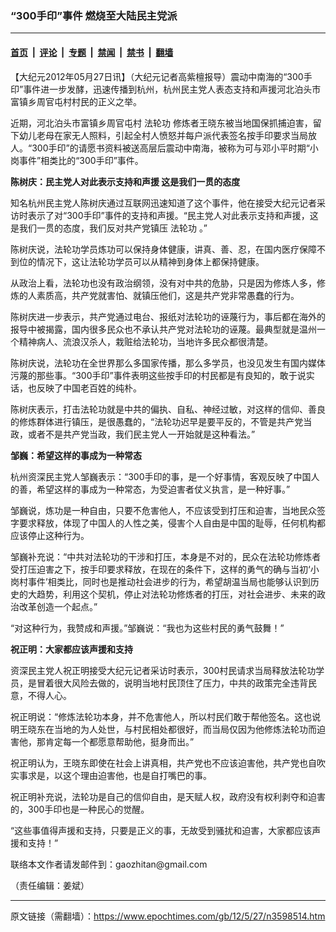 ### “300手印”事件 燃烧至大陆民主党派

---

#### [首页](../../../..?n3598514) &nbsp;|&nbsp; [评论](../../../../../epoch-comment?n3598514) &nbsp;|&nbsp; [专题](../../../../../epoch-special?n3598514) &nbsp;|&nbsp; [禁闻](../../../../../epoch-news?n3598514) &nbsp;|&nbsp; [禁书](../../../../../books?n3598514) &nbsp;|&nbsp; [翻墙](https://github.com/gfw-breaker/nogfw/blob/master/README.md?n3598514)


<div class="post_content" id="artbody" itemprop="articleBody">
 <!-- article content begin -->
 <p>
  【大纪元2012年05月27日讯】（大纪元记者高紫檀报导）震动中南海的“300手印”事件进一步发酵，迅速传播到杭州，杭州民主党人表态支持和声援河北泊头市富镇乡周官屯村村民的正义之举。
 </p>
 <p>
  近期，河北泊头市富镇乡周官屯村
  <ok href="https://www.epochtimes.com/gb/tag/%E6%B3%95%E8%BD%AE%E5%8A%9F.html">
   法轮功
  </ok>
  修炼者王晓东被当地国保抓捕迫害，留下幼儿老母在家无人照料，引起全村人愤怒并每户派代表签名按手印要求当局放人。“300手印”的请愿书资料被送高层后震动中南海，被称为可与邓小平时期“小岗事件”相类比的“300手印”事件。
 </p>
 <p>
  <b>
   陈树庆：民主党人对此表示支持和声援  这是我们一贯的态度
  </b>
 </p>
 <p>
  知名杭州民主党人陈树庆通过互联网迅速知道了这个事件，他在接受大纪元记者采访时表示了对“300手印”事件的支持和声援。“民主党人对此表示支持和声援，这是我们一贯的态度，我们反对共产党镇压
  <ok href="https://www.epochtimes.com/gb/tag/%E6%B3%95%E8%BD%AE%E5%8A%9F.html">
   法轮功
  </ok>
  。”
 </p>
 <p>
  陈树庆说，法轮功学员炼功可以保持身体健康，讲真、善、忍，在国内医疗保障不到位的情况下，这让法轮功学员可以从精神到身体上都保持健康。
 </p>
 <p>
  从政治上看，法轮功也没有政治纲领，没有对中共的危胁，只是因为修炼人多，修炼的人素质高，共产党就害怕、就镇压他们，这是共产党非常愚蠢的行为。
 </p>
 <p>
  陈树庆进一步表示，共产党通过电台、报纸对法轮功的诬蔑行为，事后都在海外的报导中被揭露，国内很多民众也不承认共产党对法轮功的诬蔑。最典型就是温州一个精神病人、流浪汉杀人，栽赃给法轮功，当地许多民众都很清楚。
 </p>
 <p>
  陈树庆说，法轮功在全世界那么多国家传播，那么多学员，也没见发生有国内媒体污蔑的那些事。“300手印”事件表明这些按手印的村民都是有良知的，敢于说实话，也反映了中国老百姓的纯朴。
 </p>
 <p>
  陈树庆表示，打击法轮功就是中共的偏执、自私、神经过敏，对这样的信仰、善良的修炼群体进行镇压，是很愚蠢的，“法轮功迟早是要平反的，不管是共产党当政，或者不是共产党当政，我们民主党人一开始就是这种看法。”
 </p>
 <p>
  <b>
   邹巍：希望这样的事成为一种常态
  </b>
 </p>
 <p>
  杭州资深民主党人邹巍表示：“300手印的事，是一个好事情，客观反映了中国人的善，希望这样的事成为一种常态，为受迫害者仗义执言，是一种好事。”
 </p>
 <p>
  邹巍说，炼功是一种自由，只要不危害他人，不应该受到打压和迫害，当地民众签字要求释放，体现了中国人的人性之美，侵害个人自由是中国的耻辱，任何机构都应该停止这种行为。
 </p>
 <p>
  邹巍补充说：“中共对法轮功的干涉和打压，本身是不对的，民众在法轮功修炼者受打压迫害之下，按手印要求释放，在现在的条件下，这样的勇气的确与当初‘小岗村事件’相类比，同时也是推动社会进步的行为，希望胡温当局也能够认识到历史的大趋势，利用这个契机，停止对法轮功修炼者的打压，对社会进步、未来的政治改革创造一个起点。”
 </p>
 <p>
  “对这种行为，我赞成和声援。”邹巍说：“我也为这些村民的勇气鼓舞！”
 </p>
 <p>
  <b>
   祝正明：大家都应该声援和支持
  </b>
 </p>
 <p>
  资深民主党人祝正明接受大纪元记者采访时表示，300村民请求当局释放法轮功学员，是冒着很大风险去做的，说明当地村民顶住了压力，中共的政策完全违背民意，不得人心。
 </p>
 <p>
  祝正明说：“修炼法轮功本身，并不危害他人，所以村民们敢于帮他签名。这也说明王晓东在当地的为人处世，与村民相处都很好，而当局仅因为他修炼法轮功而迫害他，那肯定每一个都愿意帮助他，挺身而出。”
 </p>
 <p>
  祝正明认为，王晓东即使在社会上讲真相，共产党也不应该迫害他，共产党也自吹实事求是，以这个理由迫害他，也是自打嘴巴的事。
 </p>
 <p>
  祝正明补充说，法轮功是自己的信仰自由，是天赋人权，政府没有权利剥夺和迫害的，300手印也是一种民心的觉醒。
 </p>
 <p>
  “这些事值得声援和支持，只要是正义的事，无故受到骚扰和迫害，大家都应该声援和支持！”
 </p>
 <p>
  联络本文作者请发邮件到：gaozhitan@gmail.com
 </p>
 <p>
  （责任编辑：姜斌）
 </p>
 <!-- article content end -->
 <div id="below_article_ad">
 </div>
</div>


---

原文链接（需翻墙）：https://www.epochtimes.com/gb/12/5/27/n3598514.htm